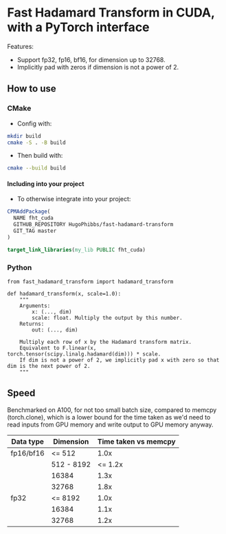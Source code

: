 # Fast Hadamard Transform in CUDA, with a PyTorch interface

Features:
- Support fp32, fp16, bf16, for dimension up to 32768.
- Implicitly pad with zeros if dimension is not a power of 2.

## How to use

### CMake

- Config with:

```bash
mkdir build
cmake -S . -B build
```

- Then build with:

```bash
cmake --build build
```

#### Including into your project

- To otherwise integrate into your project:

```cmake
CPMAddPackage(
  NAME fht_cuda
  GITHUB_REPOSITORY HugoPhibbs/fast-hadamard-transform
  GIT_TAG master
)

target_link_libraries(my_lib PUBLIC fht_cuda)
```

### Python

```
from fast_hadamard_transform import hadamard_transform
```

```
def hadamard_transform(x, scale=1.0):
    """
    Arguments:
        x: (..., dim)
        scale: float. Multiply the output by this number.
    Returns:
        out: (..., dim)

    Multiply each row of x by the Hadamard transform matrix.
    Equivalent to F.linear(x, torch.tensor(scipy.linalg.hadamard(dim))) * scale.
    If dim is not a power of 2, we implicitly pad x with zero so that dim is the next power of 2.
    """
```

## Speed

Benchmarked on A100, for not too small batch size, compared to memcpy
(torch.clone), which is a lower bound for the time taken as we'd need to read
inputs from GPU memory and write output to GPU memory anyway.

| Data type |  Dimension | Time taken vs memcpy |
| --------- | ---------- | -------------------- |
| fp16/bf16 |     <= 512 |                 1.0x |
|           | 512 - 8192 |              <= 1.2x |
|           |      16384 |                 1.3x |
|           |      32768 |                 1.8x |
| fp32      |    <= 8192 |                 1.0x |
|           |      16384 |                 1.1x |
|           |      32768 |                 1.2x |
